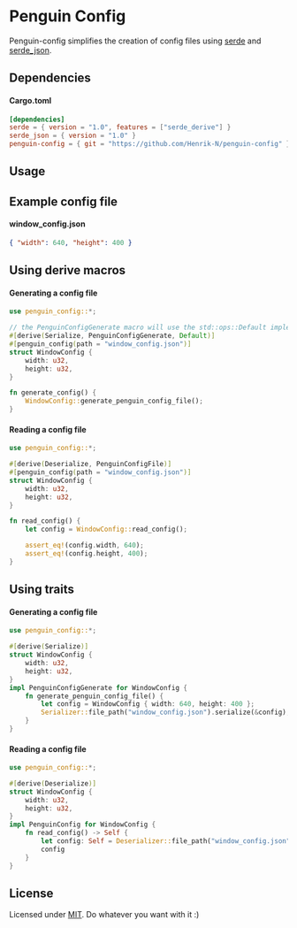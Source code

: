 # Penguin Config

Penguin-config simplifies the creation of config files using [serde](https://github.com/serde-rs/serde) and [serde_json](https://github.com/serde-rs/json).


## Dependencies
#### Cargo.toml
```toml
[dependencies]
serde = { version = "1.0", features = ["serde_derive"] }
serde_json = { version = "1.0" }
penguin-config = { git = "https://github.com/Henrik-N/penguin-config" }
```

## Usage

## Example config file
#### window_config.json
```json
{ "width": 640, "height": 400 }
```

## Using derive macros
#### Generating a config file
```rust
use penguin_config::*;

// the PenguinConfigGenerate macro will use the std::ops::Default implementation of the struct
#[derive(Serialize, PenguinConfigGenerate, Default)]
#[penguin_config(path = "window_config.json")]
struct WindowConfig {
    width: u32,
    height: u32,
}

fn generate_config() {
    WindowConfig::generate_penguin_config_file();
}
```

#### Reading a config file
```rust
use penguin_config::*;

#[derive(Deserialize, PenguinConfigFile)]
#[penguin_config(path = "window_config.json")]
struct WindowConfig {
    width: u32,
    height: u32,
}

fn read_config() {
    let config = WindowConfig::read_config();

    assert_eq!(config.width, 640);
    assert_eq!(config.height, 400);
}
```


## Using traits
#### Generating a config file
```rust
use penguin_config::*;

#[derive(Serialize)]
struct WindowConfig {
    width: u32,
    height: u32,
}
impl PenguinConfigGenerate for WindowConfig {
    fn generate_penguin_config_file() {
        let config = WindowConfig { width: 640, height: 400 };
        Serializer::file_path("window_config.json").serialize(&config);
    }
}
```

#### Reading a config file
```rust
use penguin_config::*;

#[derive(Deserialize)]
struct WindowConfig {
    width: u32,
    height: u32,
}
impl PenguinConfig for WindowConfig {
    fn read_config() -> Self {
        let config: Self = Deserializer::file_path("window_config.json").deserialize();
        config
    }
}
```

## License
Licensed under [MIT](https://github.com/Henrik-N/penguin-config/blob/master/LICENSE). Do whatever you want with it :)
